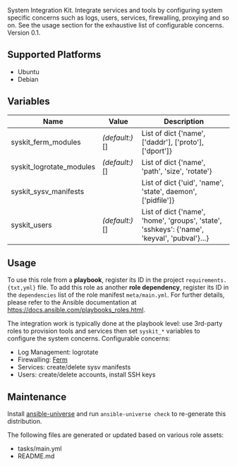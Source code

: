 
<!-- THIS IS A GENERATED FILE, DO NOT EDIT -->

System Integration Kit. Integrate services and tools by configuring system specific concerns such as logs, users, services, firewalling, proxying and so on. See the usage section for the exhaustive list of configurable concerns.
 Version 0.1.


## Supported Platforms

  * Ubuntu
  * Debian

## Variables

| Name | Value | Description |
|------|-------|-------------|
| syskit_ferm_modules | _(default:)_ [] | List of dict {'name', ['daddr'], ['proto'], ['dport']} |
| syskit_logrotate_modules | _(default:)_ [] | List of dict {'name', 'path', 'size', 'rotate'} |
| syskit_sysv_manifests |   | List of dict {'uid', 'name', 'state', daemon', ['pidfile']} |
| syskit_users | _(default:)_ [] | List of dict {'name', 'home', 'groups', 'state', 'sshkeys': {'name', 'keyval', 'pubval'}…} |



## Usage

To use this role from a **playbook**, 
register its ID in the project `requirements.{txt,yml}` file.
To add this role as another **role dependency**,
register its ID in the `dependencies` list of the role manifest `meta/main.yml`.
For further details,
please refer to the Ansible documentation at https://docs.ansible.com/playbooks_roles.html.

The integration work is typically done at the playbook level: use 3rd-party roles to provision tools and services then set `syskit_*` variables to configure the system concerns.
Configurable concerns:
  * Log Management: logrotate
  * Firewalling: [Ferm](http://ferm.foo-projects.org)
  * Services: create/delete sysv manifests
  * Users: create/delete accounts, install SSH keys



## Maintenance

Install [ansible-universe](https://github.com/fclaerho/ansible-universe)
and run `ansible-universe check` to re-generate this distribution.

The following files are generated or updated based on various role assets:
  * tasks/main.yml
  * README.md


